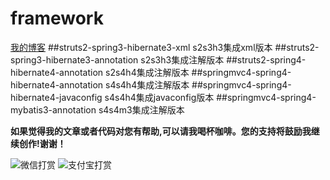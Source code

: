# framework
[我的博客](http://blog.csdn.net/je_ge "JE-GE的浆糊") 
##struts2-spring3-hibernate3-xml s2s3h3集成xml版本
##struts2-spring3-hibernate3-annotation s2s3h3集成注解版本
##struts2-spring4-hibernate4-annotation s2s4h4集成注解版本
##springmvc4-spring4-hibernate4-annotation s4s4h4集成注解版本
##springmvc4-spring4-hibernate4-javaconfig s4s4h4集成javaconfig版本
##springmvc4-spring4-mybatis3-annotation s4s4m3集成注解版本


**如果觉得我的文章或者代码对您有帮助,可以请我喝杯咖啡。您的支持将鼓励我继续创作!谢谢！**


![](http://img.blog.csdn.net/20161120140715209 "微信打赏")
![](http://img.blog.csdn.net/20161120140741975 "支付宝打赏")
